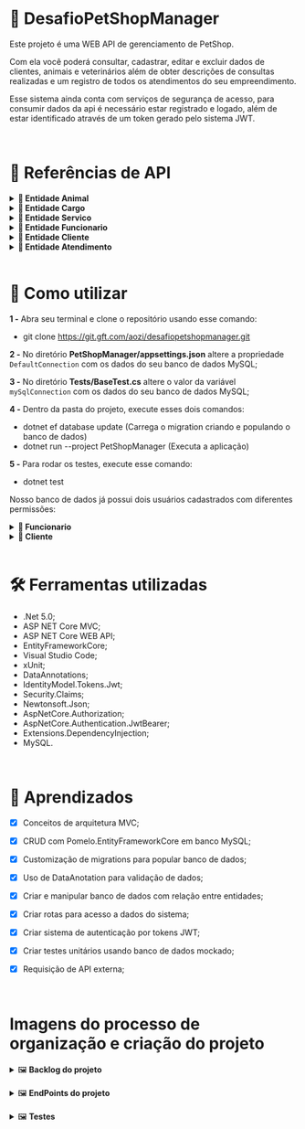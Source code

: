 # 🎯 DesafioPetShopManager

Este projeto é uma WEB API de gerenciamento de PetShop.

Com ela você poderá consultar, cadastrar, editar e excluir dados de clientes, animais e veterinários além de obter descrições de consultas realizadas e um registro de todos os atendimentos do seu empreendimento.

Esse sistema ainda conta com serviços de segurança de acesso, para consumir dados da api é necessário estar registrado e logado, além de estar identificado através de um token gerado pelo sistema JWT.

<br>

# 🧩 Referências de API

<details>
<summary><b> 🐶 Entidade Animal</b></summary>

<br>

### 👉 **Retorna todos os animais cadastrados**

```http
  GET - https://localhost:5001/api/v1/animais
```

<hr><br>

### 👉 **Retorna somente 1 animal cadastrado**

```http
  GET - https://localhost:5001/api/v1/animais/{id}
```

| Parametro | Tipo     | Descrição                          |
| :-------- | :------- | :--------------------------------- |
| `id`      | `int`    | **Requerido**. Id do Animal        |

<hr><br>

### 👉 **Retorna detalhes da raça pesquisada**

```http
  GET - https://localhost:5001/api/v1/animais/search/{raca}
```

| Parametro | Tipo     | Descrição                          |
| :-------- | :------- | :--------------------------------- |
| `raca`    | `string` | **Requerido**. Raça do Animal      |

<hr><br>

### 👉 **Cria um registro de animal no banco**

```http
  POST - https://localhost:5001/api/v1/animais
```

| Parametro        | Tipo     | Descrição                                   |
| :--------------- | :------- | :------------------------------------------ |
| `nome`           | `string` | **Requerido**. Nome do Animal               |
| `clienteID`      | `int`    | **Requerido**. Id do tutor do animal        |
| `sexo`           | `string` | **Requerido**. Sexo do Animal               |
| `pesoAtual`      | `int`    | Peso do Animal                              |
| `alturaAtual`    | `int`    | Altura do Animal                            |
| `dataNascimento` | `string` | **Requerido**. Data de Nascimento do Animal |
| `raca`           | `string` | Raça do Animal                              |

<hr><br>

### 👉 **Atualiza um registro de animal no banco**

```http
  PATCH - https://localhost:5001/api/v1/animais/atualizar/{id}
```

| Parametro        | Tipo     | Descrição                                   |
| :--------------- | :------- | :------------------------------------------ |
| `id`             | `int`    | **Requerido**. Id do Animal                 |
| `nome`           | `string` | Nome do Animal                              |
| `clienteID`      | `int`    | Id do tutor do animal                       |
| `sexo`           | `string` | Sexo do Animal                              |
| `pesoAtual`      | `int`    | Peso do Animal                              |
| `alturaAtual`    | `int`    | Altura do Animal                            |
| `dataNascimento` | `string` | Data de Nascimento do Animal                |
| `raca`           | `string` | Raça do Animal                              |

<hr><br>

### 👉 **Exclui 1 animal cadastrado**

```http
  DELETE - https://localhost:5001/api/v1/animais/deletar/{id}
```

| Parametro | Tipo     | Descrição                          |
| :-------- | :------- | :--------------------------------- |
| `id`      | `int`    | **Requerido**. Id do Animal        |

</details>

<details>
<summary><b> 🏢 Entidade Cargo</b></summary>

<br>

### 👉 **Retorna todos os cargos cadastrados**

```http
  GET - https://localhost:5001/api/v1/cargos
```

<hr><br>

### 👉 **Retorna somente 1 cargo cadastrado**

```http
  GET - https://localhost:5001/api/v1/cargos/{id}
```

| Parametro | Tipo     | Descrição                          |
| :-------- | :------- | :--------------------------------- |
| `id`      | `int`    | **Requerido**. Id do cargo         |

<hr><br>

### 👉 **Cria um registro de cargo no banco**

```http
  POST - https://localhost:5001/api/v1/cargos
```

| Parametro | Tipo     | Descrição                          |
| :-------- | :------- | :--------------------------------- |
| `nome`    | `string` | **Requerido**. Nome do cargo       |

<hr><br>

### 👉 **Atualiza um registro de cargo no banco**

```http
  PATCH - https://localhost:5001/api/v1/cargos/atualizar/{id}
```

| Parametro | Tipo     | Descrição                          |
| :-------- | :------- | :--------------------------------- |
| `id`      | `int`    | **Requerido**. Id do cargo         |
| `nome`    | `string` | Nome do cargo                      |

<hr><br>

### 👉 **Exclui 1 cargo cadastrado**

```http
  DELETE - https://localhost:5001/api/v1/cargos/deletar/{id}
```

| Parametro | Tipo     | Descrição                          |
| :-------- | :------- | :--------------------------------- |
| `id`      | `int`    | **Requerido**. Id do cargo         |

</details>

<details>
<summary><b> 🎫 Entidade Servico</b></summary>

<br>

### 👉 **Retorna todos os servicos cadastrados**

```http
  GET - https://localhost:5001/api/v1/servicos
```

<hr><br>

### 👉 **Retorna somente 1 servico cadastrado**

```http
  GET - https://localhost:5001/api/v1/servicos/{id}
```

| Parametro | Tipo     | Descrição                          |
| :-------- | :------- | :--------------------------------- |
| `id`      | `int`    | **Requerido**. Id do servico       |

<hr><br>

### 👉 **Cria um registro de servico no banco**

```http
  POST - https://localhost:5001/api/v1/servicos
```

| Parametro | Tipo     | Descrição                          |
| :-------- | :------- | :--------------------------------- |
| `tipo`    | `string` | **Requerido**. Tipo de servico     |
| `valor`   | `double` | **Requerido**. Valor do servico    |

<hr><br>

### 👉 **Atualiza um registro de servico no banco**

```http
  PATCH - https://localhost:5001/api/v1/servicos/atualizar/{id}
```

| Parametro | Tipo     | Descrição                          |
| :-------- | :------- | :--------------------------------- |
| `id`      | `int`    | **Requerido**. Id do servico       |
| `tipo`    | `string` | Tipo de servico                    |
| `valor`   | `double` | Valor do servico                   |

<hr><br>

### 👉 **Exclui 1 servico cadastrado**

```http
  DELETE - https://localhost:5001/api/v1/servicos/deletar/{id}
```

| Parametro | Tipo     | Descrição                          |
| :-------- | :------- | :--------------------------------- |
| `id`      | `int`    | **Requerido**. Id do servico       |

</details>

<details>
<summary><b> 👷 Entidade Funcionario</b></summary>

<br>

### 👉 **Retorna todos os funcionarios cadastrados**

```http
  GET - https://localhost:5001/api/v1/funcionarios
```

<hr><br>

### 👉 **Retorna somente 1 funcionario cadastrado**

```http
  GET - https://localhost:5001/api/v1/funcionarios/{id}
```

| Parametro | Tipo     | Descrição                          |
| :-------- | :------- | :--------------------------------- |
| `id`      | `int`    | **Requerido**. Id do funcionario   |

<hr><br>

### 👉 **Cria um registro de funcionario no banco**

```http
  POST - https://localhost:5001/api/v1/funcionarios
```

| Parametro | Tipo     | Descrição                                 |
| :-------- | :------- | :-----------------------------------------|
| `nome`    | `string` | **Requerido**. Nome do funcionario        |
| `cpf`     | `string` | **Requerido**. Cpf do funcionario         |
| `cargoId` | `int`    | **Requerido**. Id do cargo do funcionario |
| `email`   | `string` | **Requerido**. Email do funcionario       |
| `senha`   | `string` | **Requerido**. Senha do funcionario       |

<hr><br>

### 👉 **Atualiza um registro de funcionario no banco**

```http
  PATCH - https://localhost:5001/api/v1/funcionarios/atualizar/{id}
```

| Parametro | Tipo     | Descrição                          |
| :-------- | :------- | :--------------------------------- |
| `id`      | `int`    | **Requerido**. Id do funcionario   |
| `nome`    | `string` | Nome do funcionario                |
| `cpf`     | `string` | Cpf do funcionario                 |
| `cargoId` | `int`    | Id do cargo do funcionario         |
| `email`   | `string` | Email do funcionario               |
| `senha`   | `string` | Senha do funcionario               |

<hr><br>

### 👉 **Exclui 1 funcionario cadastrado**

```http
  DELETE - https://localhost:5001/api/v1/funcionarios/deletar/{id}
```

| Parametro | Tipo     | Descrição                          |
| :-------- | :------- | :--------------------------------- |
| `id`      | `int`    | **Requerido**. Id do funcionario   |

</details>

<details>
<summary><b> 🧍 Entidade Cliente</b></summary>

<br>

### 👉 **Retorna todos os clientes cadastrados**

```http
  GET - https://localhost:5001/api/v1/clientes
```

<hr><br>

### 👉 **Retorna todos os cachorros do cliente cadastrado**

```http
  GET - https://localhost:5001/api/v1/clientes/animal/{id}
```

| Parametro   | Tipo     | Descrição                          |
| :---------- | :------- | :--------------------------------- |
| `id`        | `int`    | **Requerido**. Id do cliente       |

<hr><br>

### 👉 **Retorna somente 1 cliente cadastrado**

```http
  GET - https://localhost:5001/api/v1/clientes/{id}
```

| Parametro | Tipo     | Descrição                          |
| :-------- | :------- | :--------------------------------- |
| `id`      | `int`    | **Requerido**. Id do funcionario   |

<hr><br>

### 👉 **Cria um registro de cliente no banco**

```http
  POST - https://localhost:5001/api/v1/clientes
```

| Parametro  | Tipo     | Descrição                           |
| :--------- | :------- | :---------------------------------- |
| `nome`     | `string` | **Requerido**. Nome do cliente      |
| `cpf`      | `string` | **Requerido**. Cpf do cliente       |
| `telefone` | `int`    | **Requerido**. Telefone do cliente  |
| `email`    | `string` | **Requerido**. Email do cliente     |
| `senha`    | `string` | **Requerido**. Senha do cliente     |

<hr><br>

### 👉 **Atualiza um registro de cliente no banco**

```http
  PATCH - https://localhost:5001/api/v1/clientes/atualizar/{id}
```

| Parametro  | Tipo     | Descrição                      |
| :--------- | :------- | :----------------------------- |
| `id`       | `int`    | **Requerido**. Id do cliente   |
| `nome`     | `string` | Nome do cliente                |
| `cpf`      | `string` | Cpf do cliente                 |
| `telefone` | `int`    | Telefone do cliente            |
| `email`    | `string` | Email do cliente               |
| `senha`    | `string` | Senha do cliente               |

<hr><br>

### 👉 **Exclui 1 cliente cadastrado**

```http
  DELETE - https://localhost:5001/api/v1/clientes/deletar/{id}
```

| Parametro | Tipo     | Descrição                          |
| :-------- | :------- | :--------------------------------- |
| `id`      | `int`    | **Requerido**. Id do cliente   |

</details>

<details>
<summary><b> 🧍 Entidade Atendimento</b></summary>

<br>

### 👉 **Retorna todos os atendimentos cadastrados**

```http
  GET - https://localhost:5001/api/v1/atendimentos
```

<hr><br>

### 👉 **Retorna todos os atendimentos do cliente cadastrado buscando por Id**

```http
  GET - https://localhost:5001/api/v1/atendimentos/cliente/busca/{id}
```

| Parametro   | Tipo     | Descrição                          |
| :---------- | :------- | :--------------------------------- |
| `id`        | `int`    | **Requerido**. Id do cliente       |

<hr><br>

### 👉 **Retorna todos os atendimentos do cliente cadastrado buscando por nome e cpf**

```http
  GET - https://localhost:5001/api/v1/atendimentos/cliente/busca/{nome}/{cpf}
```

| Parametro   | Tipo     | Descrição                          |
| :---------- | :------- | :--------------------------------- |
| `nome`      | `string`    | **Requerido**. Nome do cliente  |
| `cpf`       | `string`    | **Requerido**. CPF do cliente   |

<hr><br>

### 👉 **Retorna todos os atendimentos do animal cadastrado buscando por Id**

```http
  GET - https://localhost:5001/api/v1/atendimentos/animal/busca/{id}
```

| Parametro   | Tipo     | Descrição                          |
| :---------- | :------- | :--------------------------------- |
| `id`        | `int`    | **Requerido**. Id do cliente       |

<hr><br>

### 👉 **Retorna todos os atendimentos do animal cadastrado buscando por nome e data de nascimento**

```http
  GET - https://localhost:5001/api/v1/atendimentos/animal/busca/{nome}/{nascimento}
```

| Parametro         | Tipo      | Descrição                                   |
| :---------------- | :-------- | :------------------------------------------ |
| `nome`            | `string`  | **Requerido**. Nome do animal               |
| `nascimento`      | `string`  | **Requerido**. Data de nascimento do animal |

<hr><br>

### 👉 **Cria um registro de atendimento no banco**

```http
  POST - https://localhost:5001/api/v1/atendimentos
```

| Parametro                   | Tipo     | Descrição                               |
| :-------------------------- | :------- | :-------------------------------------- |
| `servicoId`                 | `int`    | **Requerido**. Id do Servico            |
| `clienteId`                 | `int`    | **Requerido**. Id do Cliente            |
| `funcionarioId`             | `int`    | **Requerido**. Id do Funcionario        |
| `animalId`                  | `int`    | **Requerido**. Id do Animal             |
| `pesoDoAnimalAtualizado`    | `double` | Peso do animal no dia do atendimento    |
| `alturaDoAnimalAtualizado`  | `double` | Altura do animal no dia do atendimento  |
| `diagnostico`               | `string` | Diagnóstico do animal                   |
| `observacoes`               | `string` | Observações sobre o animal              |

<hr><br>

### 👉 **Atualiza um registro de atendimento no banco**

```http
  PATCH - https://localhost:5001/api/v1/atendimentos/atualizar/{id}
```

| Parametro                   | Tipo     | Descrição                               |
| :-------------------------- | :------- | :-------------------------------------- |
| `id`                        | `int`    | **Requerido**. Id do Atendimento        |
| `diagnostico`               | `string` | Diagnóstico do animal                   |
| `observacoes`               | `string` | Observações sobre o animal              |

</details>

<br>

# 🧰 Como utilizar

**1 -** Abra seu terminal e clone o repositório usando esse comando:
- git clone https://git.gft.com/aozi/desafiopetshopmanager.git

**2 -** No diretório **PetShopManager/appsettings.json** altere a propriedade `DefaultConnection` com os dados do seu banco de dados MySQL;

**3 -** No diretório **Tests/BaseTest.cs** altere o valor da variável `mySqlConnection` com os dados do seu banco de dados MySQL;

**4 -** Dentro da pasta do projeto, execute esses dois comandos: 
- dotnet ef database update (Carrega o migration criando e populando o banco de dados) 
- dotnet run --project PetShopManager (Executa a aplicação)

**5 -** Para rodar os testes, execute esse comando:
- dotnet test

Nosso banco de dados já possui dois usuários cadastrados com diferentes permissões:

<details>
<summary><b>👷 Funcionario</b></summary>
<br>

**Email:** funcionario@gft.com

**Senha:** Gft@1234

| **Permissões**                                        |
| :---------------------------------------------------- |
| Possui permissão para todos os EndPoints da aplicação |

</details>

<details>
<summary><b>🧍 Cliente</b></summary>
<br>

**Email:** cliente@gft.com

**Senha:** Gft@1234

| **Permissões**                                                                                                       |
| :------------------------------------------------------------------------------------------------------------------- |
| **Entidade Animal:** GET com Id / GET com raça / GET random dogs / POST / PATCH                                      |
| **Entidade Atendimentos:** GET cliente com Id / GET cliente com nome e cpf / GET animal com id / GET animal com nome |
| **Entidade Cargo :** Não há permissão                                                                                |
| **Entidade Login:** POST                                                                                             |
| **Entidade Servico:** Não há permissão                                                                               |
| **Entidade Cliente:** GET com Id / POST / PATCH                                                                      |
| **Entidade Funcionario:** Não há permissão                                                                           |

</details>

<br>

# 🛠 Ferramentas utilizadas

 - .Net 5.0;
 - ASP NET Core MVC;
 - ASP NET Core WEB API;
 - EntityFrameworkCore;
 - Visual Studio Code;
 - xUnit;
 - DataAnnotations;
 - IdentityModel.Tokens.Jwt;
 - Security.Claims;
 - Newtonsoft.Json;
 - AspNetCore.Authorization;
 - AspNetCore.Authentication.JwtBearer;
 - Extensions.DependencyInjection;
 - MySQL.

<br>

# 📖 Aprendizados

- [x] Conceitos de arquitetura MVC;

- [x] CRUD com Pomelo.EntityFrameworkCore em banco MySQL;

- [x] Customização de migrations para popular banco de dados;

- [x] Uso de DataAnotation para validação de dados;

- [x] Criar e manipular banco de dados com relação entre entidades;

- [x] Criar rotas para acesso a dados do sistema;

- [x] Criar sistema de autenticação por tokens JWT;

- [x] Criar testes unitários usando banco de dados mockado;
  
- [x] Requisição de API externa; 

<br>

# Imagens do processo de organização e criação do projeto

<details>
<summary>🖼️ <b>Backlog do projeto</b></summary>
<img src="./assets/img/Trello1.JPG" width="900px">
</details>
<br>
<details>
<summary>🖼️ <b>EndPoints do projeto</b></summary>
<img src="./assets/img/Animais.JPG" width="900px">
<img src="./assets/img/Atendimentos.JPG" width="900px">
<img src="./assets/img/Cargos.JPG" width="900px">
<img src="./assets/img/Clientes.JPG" width="900px">
<img src="./assets/img/Funcionarios.JPG" width="900px">
<img src="./assets/img/Logins.JPG" width="900px">
<img src="./assets/img/Servicos.JPG" width="900px">
</details>
<br>
<details>
<summary>🖼️ <b>Testes</b></summary>
<img src="./assets/img/Testes.JPG" width="900px">
</details>